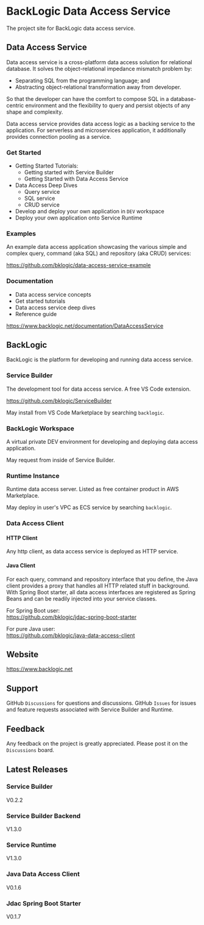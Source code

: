 # BackLogic Data Access Service

The project site for BackLogic data access service.

## Data Access Service

Data access service is a cross-platform data access solution for relational database. It solves the object-relational impedance mismatch problem by:

- Separating SQL from the programming language; and
- Abstracting object-relational transformation away from developer.

So that the developer can have the comfort to compose SQL in a database-centric environment and the flexibility to query and persist objects of any shape and complexity.

Data access service provides data access logic as a backing service to the application. For serverless and microservices application, it additionally provides connection pooling as a service.

### Get Started

- Getting Started Tutorials:
    - Getting started with Service Builder
    - Getting Started with Data Access Service
- Data Access Deep Dives
    - Query service
    - SQL service
    - CRUD service
- Develop and deploy your own application in `DEV` workspace
- Deploy your own application onto Service Runtime

### Examples

An example data access application showcasing the various simple and complex query, command (aka SQL) and repository (aka CRUD) services:

https://github.com/bklogic/data-access-service-example

### Documentation

- Data access service concepts
- Get started tutorials
- Data access service deep dives
- Reference guide

https://www.backlogic.net/documentation/DataAccessService

## BackLogic

BackLogic is the platform for developing and running data access service.

### Service Builder

The development tool for data access service. A free VS Code extension.

https://github.com/bklogic/ServiceBuilder

May install from VS Code Marketplace by searching `backlogic`.

### BackLogic Workspace

A virtual private DEV environment for developing and deploying data access application.

May request from inside of Service Builder.

### Runtime Instance

Runtime data access server. Listed as free container product in AWS Marketplace.

May deploy in user's VPC as ECS service by searching `backlogic`.

### Data Access Client

#### HTTP Client

Any http client, as data access service is deployed as HTTP service.

#### Java Client

For each query, command and repository interface that you define, the Java client provides a proxy that handles all HTTP related stuff in background. With Spring Boot starter, all data access interfaces are registered as Spring Beans and can be readily injected into your service classes.

For Spring Boot user:  
https://github.com/bklogic/jdac-spring-boot-starter

For pure Java user:  
https://github.com/bklogic/java-data-access-client


## Website

https://www.backlogic.net

## Support

GitHub `Discussions` for questions and discussions. GitHub `Issues` for issues and feature requests associated with Service Builder and Runtime.

## Feedback

Any feedback on the project is greatly appreciated. Please post it on the `Discussions` board.

## Latest Releases

### Service Builder

V0.2.2

### Service Builder Backend

V1.3.0

### Service Runtime

V1.3.0

### Java Data Access Client

V0.1.6

### Jdac Spring Boot Starter

V0.1.7
